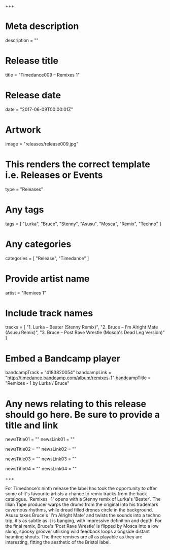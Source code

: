 +++

# Meta description
description = ""

# Release title
title = "Timedance009 – Remixes 1"

# Release date
date = "2017-06-09T00:00:01Z"

# Artwork
image = "releases/release009.jpg"

# This renders the correct template i.e. Releases or Events
type = "Releases"

# Any tags
tags = [
	"Lurka", 
	"Bruce",
	"Stenny",
	"Asusu",
	"Mosca",
	"Remix",
	"Techno"
]

# Any categories
categories = [ "Release", "Timedance" ]

# Provide artist name
artist = "Remixes 1"

# Include track names
tracks = [
	"1. Lurka – Beater (Stenny Remix)",
	"2. Bruce – I'm Alright Mate (Asusu Remix)",
	"3. Bruce – Post Rave Wrestle (Mosca's Dead Leg Version)"
]

# Embed a Bandcamp player
bandcampTrack = "4183820054"
bandcampLink = "http://timedance.bandcamp.com/album/remixes-1"
bandcampTitle = "Remixes - 1 by Lurka / Bruce"

# Any news relating to this release should go here. Be sure to provide a title and link
newsTitle01 = ""
newsLink01 = ""

newsTitle02 = ""
newsLink02 = ""

newsTitle03 = ""
newsLink03 = ""

newsTitle04 = ""
newsLink04 = ""

+++

<!-- Provide a summary/statement below -->
For Timedance's ninth release the label has took the opportunity to offer some of it's favourite artists a chance to remix tracks from the back catalogue. 'Remixes -1' opens with a Stenny remix of Lurka's 'Beater'. The Illian Tape producer warps the drums from the original into his trademark cavernous rhythms, while dread filled drones circle in the background. Asusu takes Bruce's 'I'm Alright Mate' and twists the sounds into a techno trip, it's as subtle as it is banging, with impressive definition and depth. For the final remix, Bruce's 'Post Rave Wrestle' is flipped by Mosca into a low slung, spooky groover utilising wild feedback loops alongside distant haunting shouts. The three remixes are all as playable as they are interesting, fitting the aesthetic of the Bristol label.
